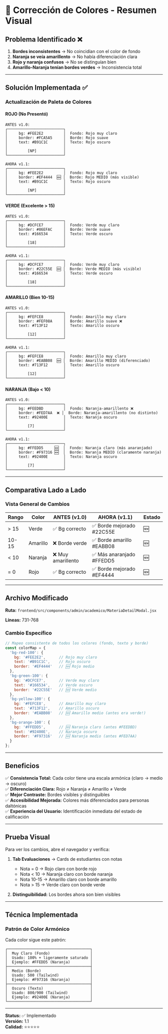 # 🎨 Corrección de Colores - Resumen Visual

## Problema Identificado ❌

1. **Bordes inconsistentes** → No coincidían con el color de fondo
2. **Naranja se veía amarillento** → No había diferenciación clara
3. **Rojo y naranja confusos** → No se distinguían bien
4. **Amarillo-Naranja tenían bordes verdes** → Inconsistencia total

---

## Solución Implementada ✅

### Actualización de Paleta de Colores

#### ROJO (No Presentó)

```
ANTES v1.0:
┌─────────────────────────┐
│     bg: #FEE2E2         │  Fondo: Rojo muy claro
│     border: #FCA5A5     │  Borde: Rojo suave
│     text: #B91C1C       │  Texto: Rojo oscuro
│                         │
│         [NP]            │
└─────────────────────────┘

AHORA v1.1:
┌─────────────────────────┐
│     bg: #FEE2E2         │  Fondo: Rojo muy claro
│     border: #EF4444  🆕 │  Borde: Rojo MEDIO (más visible)
│     text: #B91C1C       │  Texto: Rojo oscuro
│                         │
│         [NP]            │
└─────────────────────────┘
```

#### VERDE (Excelente > 15)

```
ANTES v1.0:
┌─────────────────────────┐
│     bg: #DCFCE7         │  Fondo: Verde muy claro
│     border: #86EFAC     │  Borde: Verde suave
│     text: #166534       │  Texto: Verde oscuro
│                         │
│         [18]            │
└─────────────────────────┘

AHORA v1.1:
┌─────────────────────────┐
│     bg: #DCFCE7         │  Fondo: Verde muy claro
│     border: #22C55E  🆕 │  Borde: Verde MEDIO (más visible)
│     text: #166534       │  Texto: Verde oscuro
│                         │
│         [18]            │
└─────────────────────────┘
```

#### AMARILLO (Bien 10-15)

```
ANTES v1.0:
┌─────────────────────────┐
│     bg: #FEFCE8         │  Fondo: Amarillo muy claro
│     border: #FEF08A     │  Borde: Amarillo suave ❌
│     text: #713F12       │  Texto: Amarillo oscuro
│                         │
│         [12]            │
└─────────────────────────┘

AHORA v1.1:
┌─────────────────────────┐
│     bg: #FEFCE8         │  Fondo: Amarillo muy claro
│     border: #EABB08  🆕 │  Borde: Amarillo MEDIO (diferenciado)
│     text: #713F12       │  Texto: Amarillo oscuro
│                         │
│         [12]            │
└─────────────────────────┘
```

#### NARANJA (Bajo < 10)

```
ANTES v1.0:
┌─────────────────────────┐
│     bg: #FEEDBD         │  Fondo: Naranja-amarillento ❌
│     border: #FED7AA  ❌ │  Borde: Naranja-amarillento (no distinto)
│     text: #92400E       │  Texto: Naranja oscuro
│                         │
│         [7]             │
└─────────────────────────┘

AHORA v1.1:
┌─────────────────────────┐
│     bg: #FFEDD5     🆕  │  Fondo: Naranja claro (más anaranjado)
│     border: #F97316 🆕  │  Borde: Naranja MEDIO (claramente naranja)
│     text: #92400E       │  Texto: Naranja oscuro
│                         │
│         [7]             │
└─────────────────────────┘
```

---

## Comparativa Lado a Lado

### Vista General de Cambios

| Rango | Color | ANTES (v1.0) | AHORA (v1.1) | Estado |
|-------|-------|------------|--------------|--------|
| > 15 | Verde | ✅ Bg correcto | ✅ Borde mejorado #22C55E | 🆕 |
| 10-15 | Amarillo | ❌ Borde verde | ✅ Borde amarillo #EABB08 | 🆕 |
| < 10 | Naranja | ❌ Muy amarillento | ✅ Más anaranjado #FFEDD5 | 🆕 |
| = 0 | Rojo | ✅ Bg correcto | ✅ Borde mejorado #EF4444 | 🆕 |

---

## Archivo Modificado

**Ruta:** `frontend/src/components/admin/academico/MateriaDetailModal.jsx`

**Líneas:** 731-768

### Cambio Específico

```javascript
// Mapeo consistente de todos los colores (fondo, texto y borde)
const colorMap = {
  'bg-red-100': {
    bg: '#FEE2E2',      // Rojo muy claro
    text: '#B91C1C',    // Rojo oscuro
    border: '#EF4444'   // 🆕 Rojo medio
  },
  'bg-green-100': {
    bg: '#DCFCE7',      // Verde muy claro
    text: '#166534',    // Verde oscuro
    border: '#22C55E'   // 🆕 Verde medio
  },
  'bg-yellow-100': {
    bg: '#FEFCE8',      // Amarillo muy claro
    text: '#713F12',    // Amarillo oscuro
    border: '#EABB08'   // 🆕 Amarillo medio (antes era verde!)
  },
  'bg-orange-100': {
    bg: '#FFEDD5',      // 🆕 Naranja claro (antes #FEEDBD)
    text: '#92400E',    // Naranja oscuro
    border: '#F97316'   // 🆕 Naranja medio (antes #FED7AA)
  }
};
```

---

## Beneficios

✅ **Consistencia Total:** Cada color tiene una escala armónica (claro → medio → oscuro)  
✅ **Diferenciación Clara:** Rojo ≠ Naranja ≠ Amarillo ≠ Verde  
✅ **Mejor Contraste:** Bordes visibles y distinguibles  
✅ **Accesibilidad Mejorada:** Colores más diferenciados para personas daltónicas  
✅ **Experiencia del Usuario:** Identificación inmediata del estado de calificación  

---

## Prueba Visual

Para ver los cambios, abre el navegador y verifica:

1. **Tab Evaluaciones** → Cards de estudiantes con notas
   - Nota = 0 → Rojo claro con borde rojo
   - Nota < 10 → Naranja claro con borde naranja
   - Nota 10-15 → Amarillo claro con borde amarillo
   - Nota > 15 → Verde claro con borde verde

2. **Distinguibilidad:** Los bordes ahora son bien visibles

---

## Técnica Implementada

### Patrón de Color Armónico

Cada color sigue este patrón:

```
┌─────────────────────────────────────┐
│  Muy Claro (Fondo)                  │
│  Usado: 100% + ligeramente saturado │
│  Ejemplo: #FFEDD5 (Naranja)         │
├─────────────────────────────────────┤
│  Medio (Borde)                      │
│  Usado: 500 (Tailwind)              │
│  Ejemplo: #F97316 (Naranja)         │
├─────────────────────────────────────┤
│  Oscuro (Texto)                     │
│  Usado: 800/900 (Tailwind)          │
│  Ejemplo: #92400E (Naranja)         │
└─────────────────────────────────────┘
```

---

**Status:** ✅ Implementado  
**Versión:** 1.1  
**Calidad:** ⭐⭐⭐⭐⭐